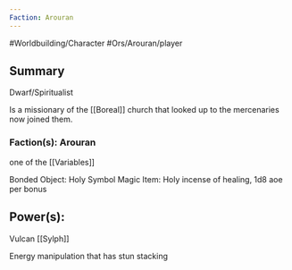 ```yaml
---
Faction: Arouran
---
```

#Worldbuilding/Character #Ors/Arouran/player 

## Summary

Dwarf/Spiritualist 

Is a missionary of the [[Boreal]] church that looked up to the mercenaries now joined them. 

### Faction(s): Arouran 
one of the [[Variables]]

Bonded Object: Holy Symbol 
Magic Item: Holy incense of healing, 1d8 aoe per bonus 

## Power(s):

Vulcan
[[Sylph]]

Energy manipulation that has stun stacking 